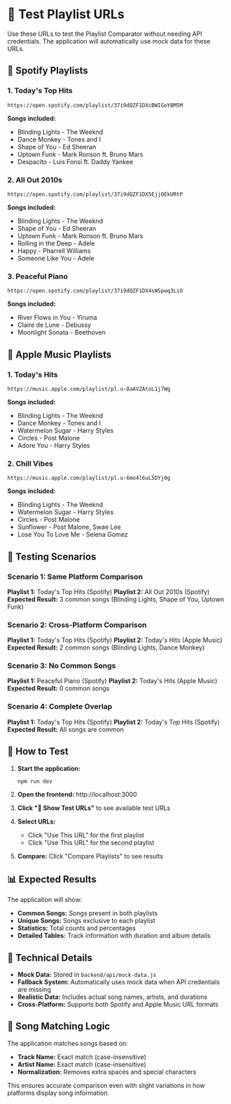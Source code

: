 # 🧪 Test Playlist URLs

Use these URLs to test the Playlist Comparator without needing API credentials. The application will automatically use mock data for these URLs.

## 🎵 Spotify Playlists

### 1. Today's Top Hits
```
https://open.spotify.com/playlist/37i9dQZF1DXcBWIGoYBM5M
```
**Songs included:**
- Blinding Lights - The Weeknd
- Dance Monkey - Tones and I
- Shape of You - Ed Sheeran
- Uptown Funk - Mark Ronson ft. Bruno Mars
- Despacito - Luis Fonsi ft. Daddy Yankee

### 2. All Out 2010s
```
https://open.spotify.com/playlist/37i9dQZF1DX5Ejj0EkURtP
```
**Songs included:**
- Blinding Lights - The Weeknd
- Shape of You - Ed Sheeran
- Uptown Funk - Mark Ronson ft. Bruno Mars
- Rolling in the Deep - Adele
- Happy - Pharrell Williams
- Someone Like You - Adele

### 3. Peaceful Piano
```
https://open.spotify.com/playlist/37i9dQZF1DX4sWSpwq3LiO
```
**Songs included:**
- River Flows in You - Yiruma
- Claire de Lune - Debussy
- Moonlight Sonata - Beethoven

## 🍎 Apple Music Playlists

### 1. Today's Hits
```
https://music.apple.com/playlist/pl.u-8aAVZAtoL1j7Wg
```
**Songs included:**
- Blinding Lights - The Weeknd
- Dance Monkey - Tones and I
- Watermelon Sugar - Harry Styles
- Circles - Post Malone
- Adore You - Harry Styles

### 2. Chill Vibes
```
https://music.apple.com/playlist/pl.u-6mo4l6uL5DYj0g
```
**Songs included:**
- Blinding Lights - The Weeknd
- Watermelon Sugar - Harry Styles
- Circles - Post Malone
- Sunflower - Post Malone, Swae Lee
- Lose You To Love Me - Selena Gomez

## 🎯 Testing Scenarios

### Scenario 1: Same Platform Comparison
**Playlist 1:** Today's Top Hits (Spotify)
**Playlist 2:** All Out 2010s (Spotify)
**Expected Result:** 3 common songs (Blinding Lights, Shape of You, Uptown Funk)

### Scenario 2: Cross-Platform Comparison
**Playlist 1:** Today's Top Hits (Spotify)
**Playlist 2:** Today's Hits (Apple Music)
**Expected Result:** 2 common songs (Blinding Lights, Dance Monkey)

### Scenario 3: No Common Songs
**Playlist 1:** Peaceful Piano (Spotify)
**Playlist 2:** Today's Hits (Apple Music)
**Expected Result:** 0 common songs

### Scenario 4: Complete Overlap
**Playlist 1:** Today's Top Hits (Spotify)
**Playlist 2:** Today's Top Hits (Spotify)
**Expected Result:** All songs are common

## 🚀 How to Test

1. **Start the application:**
   ```bash
   npm run dev
   ```

2. **Open the frontend:** http://localhost:3000

3. **Click "🧪 Show Test URLs"** to see available test URLs

4. **Select URLs:**
   - Click "Use This URL" for the first playlist
   - Click "Use This URL" for the second playlist

5. **Compare:** Click "Compare Playlists" to see results

## 📊 Expected Results

The application will show:
- **Common Songs:** Songs present in both playlists
- **Unique Songs:** Songs exclusive to each playlist
- **Statistics:** Total counts and percentages
- **Detailed Tables:** Track information with duration and album details

## 🔧 Technical Details

- **Mock Data:** Stored in `backend/api/mock-data.js`
- **Fallback System:** Automatically uses mock data when API credentials are missing
- **Realistic Data:** Includes actual song names, artists, and durations
- **Cross-Platform:** Supports both Spotify and Apple Music URL formats

## 🎵 Song Matching Logic

The application matches songs based on:
- **Track Name:** Exact match (case-insensitive)
- **Artist Name:** Exact match (case-insensitive)
- **Normalization:** Removes extra spaces and special characters

This ensures accurate comparison even with slight variations in how platforms display song information. 